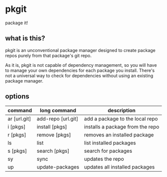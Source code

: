 # pkgit
package it!

## what is this?
pkgit is an unconventional package manager designed to create package repos purely from that package's git repo.

As it is, pkgit is not capable of dependency management, so you will have to manage your own dependencies for each package you install. There's not a universal way to check for dependencies without using an existing package manager.

## options

| command         | long command            | description                       |
|-----------------|-------------------------|-----------------------------------|
| ar [url.git]    | add-repo [url.git]      | add a package to the local repo   |
| i [pkgs]        | install [pkgs]          | installs a package from the repo  |
| r [pkgs]        | remove [pkgs]           | removes an installed package      |
| ls              | list                    | list installed packages           |
| s [pkgs]        | search [pkgs]           | search for packages               |
| sy              | sync                    | updates the repo                  |
| up              | update-packages         | updates all installed packages    |
